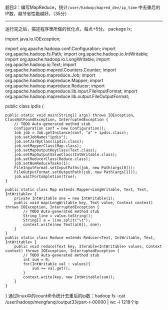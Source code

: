 
题目2：编写MapReduce，统计`/user/hadoop/mapred_dev/ip_time` 中去重后的IP数，越节省性能越好。（35分）

---

运行完之后，描述程序里所做的优化点，每点+5分。
package lx;

import java.io.IOException;

import org.apache.hadoop.conf.Configuration;
import org.apache.hadoop.fs.Path;
import org.apache.hadoop.io.IntWritable;
import org.apache.hadoop.io.LongWritable;
import org.apache.hadoop.io.Text;
import org.apache.hadoop.mapred.Counters.Counter;
import org.apache.hadoop.mapreduce.Job;
import org.apache.hadoop.mapreduce.Mapper;
import org.apache.hadoop.mapreduce.Reducer;
import org.apache.hadoop.mapreduce.lib.input.FileInputFormat;
import org.apache.hadoop.mapreduce.lib.output.FileOutputFormat;

public class ipdis {

	public static void main(String[] args) throws IOException, ClassNotFoundException, InterruptedException {
		// TODO Auto-generated method stub
		Configuration conf = new Configuration();
		Job job = Job.getInstance(conf, "a" + ipdis.class);
		job.setJobName("ipdis");
		job.setJarByClass(ipdis.class);
		job.setMapperClass(Map.class);
		job.setMapOutputKeyClass(Text.class);
		job.setMapOutputValueClass(IntWritable.class);
		job.setReducerClass(Reduce.class);
		job.setNumReduceTasks(1);
		FileInputFormat.setInputPaths(job, new Path(args[0]));
		FileOutputFormat.setOutputPath(job, new Path(args[1]));
		job.waitForCompletion(true);
	}

	public static class Map extends Mapper<LongWritable, Text, Text, IntWritable> {
		private IntWritable one = new IntWritable(1);
		public void map(LongWritable key, Text value, Context context) throws IOException, InterruptedException {
			// TODO Auto-generated method stub
			String line = value.toString();
			String[] a = line.split("\t");
			context.write(new Text(a[0]), one);
		}
	}
	public static class Reduce extends Reducer<Text, IntWritable, Text, IntWritable> {
		public void reduce(Text key, Iterable<IntWritable> values, Context context) throws IOException, InterruptedException {
			// TODO Auto-generated method stub
			int sum = 0;
			for(IntWritable val : values){
				sum += val.get();
			}
			context.write(key, new IntWritable(sum));
		}
	}
}
通过linux中的count命令统计去重后的ip数：hadoop fs -cat /user/hadoop/mengfanqi/output33/part-r-00000 | wc -l
1218个ip
